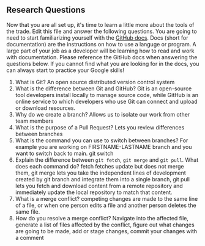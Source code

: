## Research Questions 

Now that you are all set up, it's time to learn a little more about the tools of the trade. Edit this file and answer the following questions. You are going to need to start familiarizing yourself with the [GitHub docs](https://docs.github.com/en). Docs (short for documentation) are the instructions on how to use a languge or program. A large part of your job as a developer will be learning how to read and work with documentation. Please reference the GitHub docs when answering the questions below. If you cannot find what you are looking for in the docs, you can always start to practice your Google skills!

1. What is Git? An open source distributed version control system
2. What is the difference between Git and GitHub? Git is an open-source tool developers install locally to manage source code, while GitHub is an online service to which developers who use Git can connect and upload or download resources.
3. Why do we create a branch? Allows us to isolate our work from other team members
4. What is the purpose of a Pull Request? Lets you review differences between branches
5. What is the command you can use to switch between branches? For example you are working on FIRSTNAME-LASTNAME branch and you want to switch back to main. git switch
6. Explain the difference between `git fetch`, `git merge` and `git pull`. What does each command do? fetch fetches update but does not merge them, git merge lets you take the independent lines of development created by git branch and integrate them into a single branch, git pull lets you fetch and download content from a remote repository and immediately update the local repository to match that content. 
7. What is a merge conflict? competing changes are made to the same line of a file, or when one person edits a file and another person deletes the same file. 
8. How do you resolve a merge conflict? Navigate into the affected file, generate a list of files affected by the conflict, figure out what changes are going to be made, add or stage changes, commit your changes with a comment

